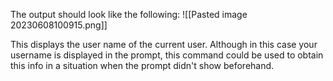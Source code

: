 The output should look like the following:
![[Pasted image 20230608100915.png]]

This displays the user name of the current user. Although in this case your username is displayed in the prompt, this command could be used to obtain this info in a situation when the prompt didn't show beforehand.